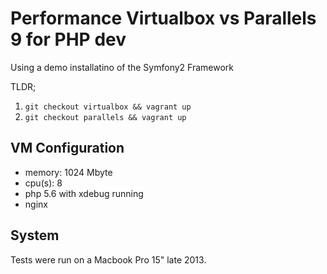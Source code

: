 Performance Virtualbox vs Parallels 9 for PHP dev
=================================================

Using a demo installatino of the Symfony2 Framework

TLDR;

 1. `git checkout virtualbox && vagrant up`
 2. `git checkout parallels && vagrant up`

## VM Configuration

 - memory: 1024 Mbyte
 - cpu(s): 8
 - php 5.6 with xdebug running
 - nginx

## System

Tests were run on a Macbook Pro 15" late 2013.
 
